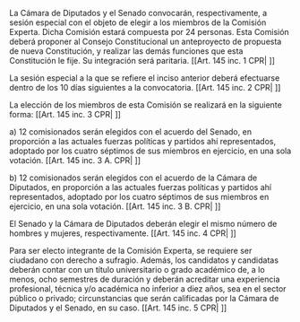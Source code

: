 La Cámara de Diputados y el Senado convocarán, respectivamente, a sesión especial con el objeto de elegir a los miembros de la Comisión Experta. Dicha Comisión estará compuesta por 24 personas. Esta Comisión deberá proponer al Consejo Constitucional un anteproyecto de propuesta de nueva Constitución, y realizar las demás funciones que esta Constitución le fije. Su integración será paritaria. [[Art. 145 inc. 1 CPR| ]]

La sesión especial a la que se refiere el inciso anterior deberá efectuarse dentro de los 10 días siguientes a la convocatoria. [[Art. 145 inc. 2 CPR| ]]

La elección de los miembros de esta Comisión se realizará en la siguiente forma: [[Art. 145 inc. 3 CPR| ]]

a) 12 comisionados serán elegidos con el acuerdo del Senado, en proporción a las actuales fuerzas políticas y partidos ahí representados, adoptado por los cuatro séptimos de sus miembros en ejercicio, en una sola votación. [[Art. 145 inc. 3 A. CPR| ]]

b) 12 comisionados serán elegidos con el acuerdo de la Cámara de Diputados, en proporción a las actuales fuerzas políticas y partidos ahí representados, adoptado por los cuatro séptimos de sus miembros en ejercicio, en una sola votación. [[Art. 145 inc. 3 B. CPR| ]]

El Senado y la Cámara de Diputados deberán elegir el mismo número de hombres y mujeres, respectivamente. [[Art. 145 inc. 4 CPR| ]]

Para ser electo integrante de la Comisión Experta, se requiere ser ciudadano con derecho a sufragio. Además, los candidatos y candidatas deberán contar con un título universitario o grado académico de, a lo menos, ocho semestres de duración y deberán acreditar una experiencia profesional, técnica y/o académica no inferior a diez años, sea en el sector público o privado; circunstancias que serán calificadas por la Cámara de Diputados y el Senado, en su caso. [[Art. 145 inc. 5 CPR| ]]